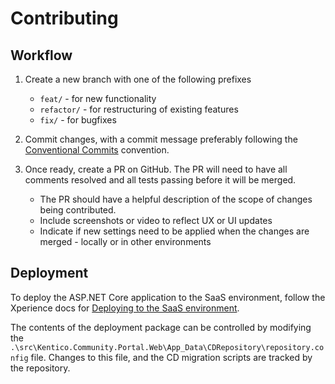 # Contributing

## Workflow

1. Create a new branch with one of the following prefixes
  
    - `feat/` - for new functionality
    - `refactor/` - for restructuring of existing features
    - `fix/` - for bugfixes

1. Commit changes, with a commit message preferably following the [Conventional Commits](https://www.conventionalcommits.org/en/v1.0.0/#summary) convention.

1. Once ready, create a PR on GitHub. The PR will need to have all comments resolved and all tests passing before it will be merged.

   - The PR should have a helpful description of the scope of changes being contributed.
   - Include screenshots or video to reflect UX or UI updates
   - Indicate if new settings need to be applied when the changes are merged - locally or in other environments

## Deployment

To deploy the ASP.NET Core application to the SaaS environment, follow the Xperience docs for [Deploying to the SaaS environment](https://docs.xperience.io/x/IgKQC).

The contents of the deployment package can be controlled by modifying the `.\src\Kentico.Community.Portal.Web\App_Data\CDRepository\repository.config` file. Changes to this file, and the CD migration scripts are tracked by the repository.
